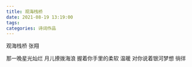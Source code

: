 ```yaml
---
title: 观海栈桥
date: 2021-08-19 13:19:00
tags:
categories: 诗词作品
---
```




<!-- more -->

<p class="poem">
观海栈桥
张翔

那一晚星光灿烂
月儿撩拨海浪
握着你手里的柔软
温暖
对你说着银河梦想
徜徉

</p>

